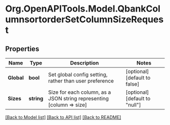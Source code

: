 # Org.OpenAPITools.Model.QbankColumnsortorderSetColumnSizeRequest

## Properties

Name | Type | Description | Notes
------------ | ------------- | ------------- | -------------
**Global** | **bool** | Set global config setting, rather than user preference | [optional] [default to false]
**Sizes** | **string** | Size for each column, as a JSON string representing [column &#x3D;&gt; size] | [optional] [default to "null"]

[[Back to Model list]](../README.md#documentation-for-models) [[Back to API list]](../README.md#documentation-for-api-endpoints) [[Back to README]](../README.md)

